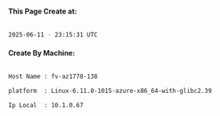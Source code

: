
   
#### This Page Create at:

```bash

2025-06-11 - 23:15:31 UTC

```

#### Create By Machine:

```bash

Host Name : fv-az1778-138

platform  : Linux-6.11.0-1015-azure-x86_64-with-glibc2.39

Ip Local  : 10.1.0.67

```


